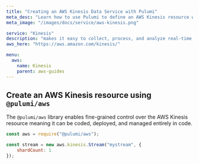 ```yaml
---
title: "Creating an AWS Kinesis Data Service with Pulumi"
meta_desc: "Learn how to use Pulumi to define an AWS Kinesis resource which can then be deployed to AWS and managed as infrastructure as code."
meta_image: "/images/docs/service/aws-kinesis.png"

service: "Kinesis"
description: "makes it easy to collect, process, and analyze real-time, streaming data so you can get timely insights and react quickly to new information"
aws_here: "https://aws.amazon.com/kinesis/"

menu:
  aws:
    name: Kinesis
    parent: aws-guides
---
```


## Create an AWS Kinesis resource using `@pulumi/aws`

The `@pulumi/aws` library enables fine-grained control over the AWS Kinesis resource meaning it can be coded, deployed, and managed entirely in code.

```javascript
const aws = require("@pulumi/aws");

const stream = new aws.kinesis.Stream("mystream", {
    shardCount: 1
});
```
